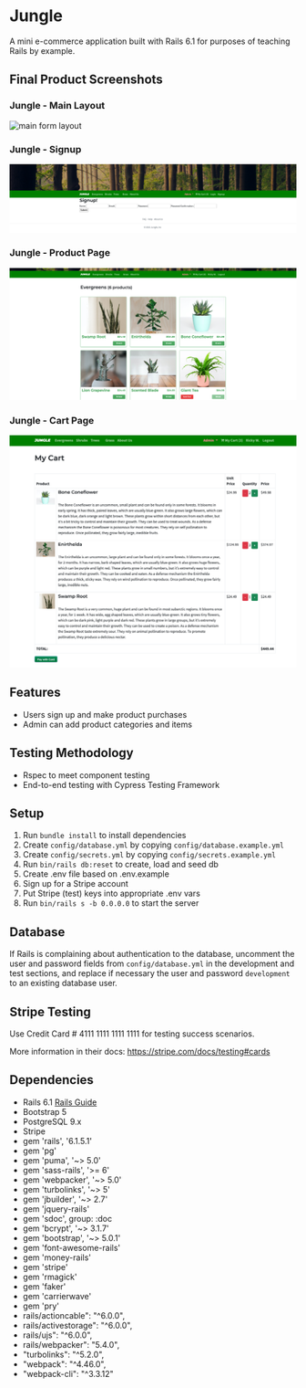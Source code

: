 # Jungle

A mini e-commerce application built with Rails 6.1 for purposes of teaching Rails by example.


## Final Product Screenshots

### Jungle - Main Layout
![main form layout](./docs/1.png) 

### Jungle - Signup
![User Signup](./docs/2.png) 

### Jungle - Product Page
![Product page](./docs/3.png)

### Jungle - Cart Page
![Cart Page](./docs/4.png)

## Features
- Users sign up and make product purchases
- Admin can add product categories and items

## Testing Methodology
- Rspec to meet component testing
- End-to-end testing with Cypress Testing Framework


## Setup

1. Run `bundle install` to install dependencies
2. Create `config/database.yml` by copying `config/database.example.yml`
3. Create `config/secrets.yml` by copying `config/secrets.example.yml`
4. Run `bin/rails db:reset` to create, load and seed db
5. Create .env file based on .env.example
6. Sign up for a Stripe account
7. Put Stripe (test) keys into appropriate .env vars
8. Run `bin/rails s -b 0.0.0.0` to start the server

## Database

If Rails is complaining about authentication to the database, uncomment the user and password fields from `config/database.yml` in the development and test sections, and replace if necessary the user and password `development` to an existing database user.

## Stripe Testing

Use Credit Card # 4111 1111 1111 1111 for testing success scenarios.

More information in their docs: <https://stripe.com/docs/testing#cards>

## Dependencies

- Rails 6.1 [Rails Guide](http://guides.rubyonrails.org/v6.1/)
- Bootstrap 5
- PostgreSQL 9.x
- Stripe
- gem 'rails', '6.1.5.1'
- gem 'pg'
- gem 'puma', '~> 5.0'
- gem 'sass-rails', '>= 6'
- gem 'webpacker', '~> 5.0'
- gem 'turbolinks', '~> 5'
- gem 'jbuilder', '~> 2.7'
- gem 'jquery-rails'
- gem 'sdoc', group: :doc
- gem 'bcrypt', '~> 3.1.7'
- gem 'bootstrap', '~> 5.0.1'
- gem 'font-awesome-rails'
- gem 'money-rails'
- gem 'stripe'
- gem 'rmagick'
- gem 'faker'
- gem 'carrierwave'
- gem 'pry'
- rails/actioncable": "^6.0.0",
- rails/activestorage": "^6.0.0",
- rails/ujs": "^6.0.0",
- rails/webpacker": "5.4.0",
- "turbolinks": "^5.2.0",
- "webpack": "^4.46.0",
- "webpack-cli": "^3.3.12"